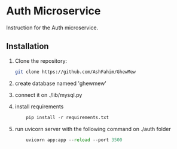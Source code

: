 # Auth Microservice

Instruction for the Auth microservice.

## Installation

1. Clone the repository:

   ```bash
   git clone https://github.com/AshFahim/GhewMew

   ```

2. create database nameed 'ghewmew'

3. connect it on ./lib/mysql.py

4. install requirements

   ```python
       pip install -r requirements.txt
   ```

5. run uvicorn server with the following command on ./auth folder
   ```python
       uvicorn app:app --reload --port 3500
   ```
